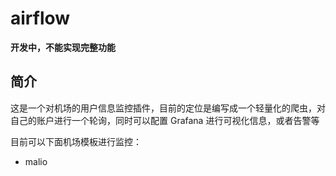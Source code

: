 # airflow

**开发中，不能实现完整功能**

## 简介
这是一个对机场的用户信息监控插件，目前的定位是编写成一个轻量化的爬虫，对自己的账户进行一个轮询，同时可以配置 Grafana 进行可视化信息，或者告警等

目前可以下面机场模板进行监控：
* malio
